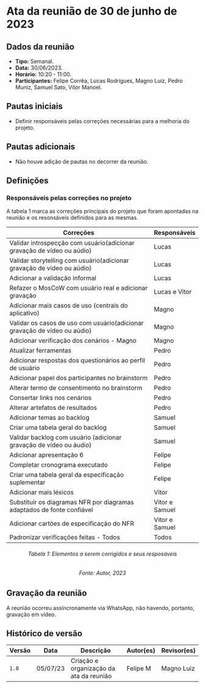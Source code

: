 # Ata da reunião de 30 de junho de 2023

## Dados da reunião

* **Tipo:** Semanal.
* **Data:** 30/06/2023.
* **Horário:** 10:20 - 11:00.
* **Participantes:** Felipe Corrêa, Lucas Rodrigues, Magno Luiz, Pedro Muniz, Samuel Sato, Vitor Manoel.

## Pautas iniciais

* Definir responsáveis pelas correções necessárias para a melhoria do projeto.

## Pautas adicionais

* Não houve adição de pautas no decorrer da reunião.

## Definições

### Responsáveis pelas correções no projeto

A tabela 1 marca as correções principais do projeto que foram apontadas na reunião e os resonsáveis definidos para as mesmas.

<center>

| Correções                                                                 | Responsáveis   |
| ------------------------------------------------------------------------- | -------------- |
| Validar introspecção com usuário(adicionar gravação de vídeo ou aúdio)    | Lucas          |
| Validar storytelling com usuário(adicionar gravação de vídeo ou aúdio)    | Lucas          |
| Adicionar a validação informal                                            | Lucas          |
| Refazer o MosCoW com usuário real e adicionar gravação                    | Lucas e Vitor  |
| Adicionar mais casos de uso (centrais do aplicativo)                      | Magno          |
| Validar os casos de uso com usuário(adicionar gravação de vídeo ou aúdio) | Magno          |
| Adicionar verificação dos cenários - Magno                                | Magno          |
| Atualizar ferramentas                                                     | Pedro          |
| Adicionar respostas dos questionários ao perfil de usuário                | Pedro          |
| Adicionar papel dos participantes no brainstorm                           | Pedro          |
| Alterar termo de consentimento no brainstorm                              | Pedro          |
| Consertar links nos cenários                                              | Pedro          |
| Alterar artefatos de resultados                                           | Pedro          |
| Adicionar temas ao backlog                                                | Samuel         |
| Criar uma tabela geral do backlog                                         | Samuel         |
| Validar backlog com usuário (adicionar gravação de vídeo ou áudio)        | Samuel         |
| Adicionar apresentação 6                                                  | Felipe         |
| Completar cronograma executado                                            | Felipe         |
| Criar uma tabela geral da especificação suplementar                       | Felipe         |
| Adicionar mais léxicos                                                    | Vitor          |
| Substituir os diagramas NFR por diagramas adaptados de fonte confiável    | Vitor e Samuel |
| Adicionar cartões de especificação do NFR                                 | Vitor e Samuel |
| Padronizar verificações feitas - Todos                                    | Todos          |

</center>

<h6 align="center"> Tabela 1: Elementos a serem corrigidos e seus resposáveis</h6>
<h6 align="center"> Fonte: Autor, 2023 </h6>

## Gravação da reunião

A reunião ocorreu assíncronamente via WhatsApp, não havendo, portanto, gravação em vídeo.

## Histórico de versão

|  Versão  |   Data   |                      Descrição                      |    Autor(es)   |  Revisor(es)  |
| -------- | -------- | --------------------------------------------------- | -------------- | ------------- |
|  `1.0`   | 05/07/23 | Criação e organização da ata da reunião | Felipe M | Magno Luiz |